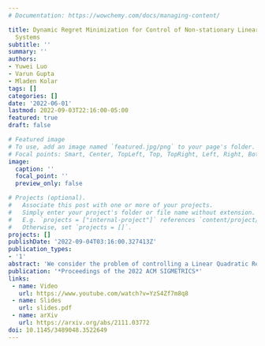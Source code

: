 ```yaml
---
# Documentation: https://wowchemy.com/docs/managing-content/

title: Dynamic Regret Minimization for Control of Non-stationary Linear Dynamical
  Systems
subtitle: ''
summary: ''
authors:
- Yuwei Luo
- Varun Gupta
- Mladen Kolar
tags: []
categories: []
date: '2022-06-01'
lastmod: 2022-09-03T22:16:00-05:00
featured: true
draft: false

# Featured image
# To use, add an image named `featured.jpg/png` to your page's folder.
# Focal points: Smart, Center, TopLeft, Top, TopRight, Left, Right, BottomLeft, Bottom, BottomRight.
image:
  caption: ''
  focal_point: ''
  preview_only: false

# Projects (optional).
#   Associate this post with one or more of your projects.
#   Simply enter your project's folder or file name without extension.
#   E.g. `projects = ["internal-project"]` references `content/project/deep-learning/index.md`.
#   Otherwise, set `projects = []`.
projects: []
publishDate: '2022-09-04T03:16:00.327413Z'
publication_types:
- '1'
abstract: 'We consider the problem of controlling a Linear Quadratic Regulator (LQR) system over a finite horizon $T$ with fixed and known cost matrices $Q,R$, but unknown and non-stationary dynamics $\{A_t, B_t\}$. The sequence of dynamics matrices can be arbitrary, but with a total variation, $V_T$, assumed to be $o(T)$ and unknown to the controller. Under the assumption that a sequence of stabilizing, but potentially sub-optimal controllers is available for all $t$, we present an algorithm that achieves the optimal dynamic regret of $\tilde{\cal O}\left(V_T^{2/5}T^{3/5}\right)$. With piecewise constant dynamics, our algorithm achieves the optimal regret of $\tilde{\cal O}(\sqrt{ST})$ where $S$ is the number of switches. The crux of our algorithm is an adaptive non-stationarity detection strategy, which builds on an approach recently developed for contextual Multi-armed Bandit problems. We also argue that non-adaptive forgetting (e.g., restarting or using sliding window learning with a static window size) may not be regret optimal for the LQR problem, even when the window size is optimally tuned with the knowledge of $V_T$. The main technical challenge in the analysis of our algorithm is to prove that the ordinary least squares (OLS) estimator has a small bias when the parameter to be estimated is non-stationary. Our analysis also highlights that the key motif driving the regret is that the LQR problem is in spirit a bandit problem with linear feedback and locally quadratic cost. This motif is more universal than the LQR problem itself, and therefore we believe our results should find wider application.'
publication: '*Proceedings of the 2022 ACM SIGMETRICS*'
links:
 - name: Video
   url: https://www.youtube.com/watch?v=YzS4Zf7m8q8
 - name: Slides
   url: slides.pdf
 - name: arXiv
   url: https://arxiv.org/abs/2111.03772   
doi: 10.1145/3489048.3522649
---
```

